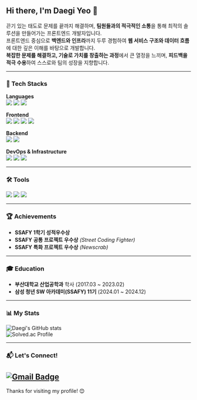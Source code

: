 ## Hi there, I'm Daegi Yeo 👋

끈기 있는 태도로 문제를 끝까지 해결하며, **팀원들과의 적극적인 소통**을 통해 최적의 솔루션을 만들어가는 프론트엔드 개발자입니다.  
프론트엔드 중심으로 **백엔드와 인프라**까지 두루 경험하여 **웹 서비스 구조와 데이터 흐름**에 대한 깊은 이해를 바탕으로 개발합니다.  
**복잡한 문제를 해결하고, 기술로 가치를 창출하는 과정**에서 큰 열정을 느끼며, **피드백을 적극 수용**하여 스스로와 팀의 성장을 지향합니다.  

---

### 🌟 Tech Stacks
**Languages**  
<img src="https://img.shields.io/badge/TypeScript-3178C6?style=flat-square&logo=TypeScript&logoColor=white"/> <img src="https://img.shields.io/badge/JavaScript-F7DF1E?style=flat-square&logo=JavaScript&logoColor=black"/> <img src="https://img.shields.io/badge/Python-3766AB?style=flat-square&logo=Python&logoColor=white"/>  

**Frontend**  
<img src="https://img.shields.io/badge/React-61DAFB?style=flat-square&logo=React&logoColor=white"/> <img src="https://img.shields.io/badge/React Query-FF4154?style=flat-square&logo=ReactQuery&logoColor=white"/> <img src="https://img.shields.io/badge/Zustand-000000?style=flat-square&logo=Zustand&logoColor=white"/> <img src="https://img.shields.io/badge/Vue.js-4FC08D?style=flat-square&logo=Vue.js&logoColor=white"/> 

**Backend**  
<img src="https://img.shields.io/badge/Django-092E20?style=flat-square&logo=Django&logoColor=white"/> <img src="https://img.shields.io/badge/FastAPI-009688?style=flat-square&logo=FastAPI&logoColor=white"/>  

**DevOps & Infrastructure**  
<img src="https://img.shields.io/badge/Docker-2496ED?style=flat-square&logo=Docker&logoColor=white"/> <img src="https://img.shields.io/badge/Kubernetes-326CE5?style=flat-square&logo=Kubernetes&logoColor=white"/> <img src="https://img.shields.io/badge/Jenkins-D24939?style=flat-square&logo=Jenkins&logoColor=white"/>  


---

### 🛠 Tools

<img src="https://img.shields.io/badge/Git-F05032?style=flat-square&logo=Git&logoColor=white"/> <img src="https://img.shields.io/badge/Visual Studio Code-007ACC?style=flat-square&logo=Visual Studio Code&logoColor=white"/> <img src="https://img.shields.io/badge/Jira-0052CC?style=flat-square&logo=Jira&logoColor=white"/>

---

### 🏆 Achievements

- **SSAFY 1학기 성적우수상**
- **SSAFY 공통 프로젝트 우수상** _(Street Coding Fighter)_
- **SSAFY 특화 프로젝트 우수상** _(Newscrab)_

---

### 🎓 Education

- **부산대학교 산업공학과** 학사 (2017.03 ~ 2023.02)  
- **삼성 청년 SW 아카데미(SSAFY) 11기** (2024.01 ~ 2024.12)  
---

### 📊 My Stats

![Daegi's GitHub stats](https://github-readme-stats.vercel.app/api?username=daegi0923&show_icons=true&theme=radical)  
![Solved.ac Profile](http://mazassumnida.wtf/api/v2/generate_badge?boj=daegi0923)

---

### 📬 Let's Connect!

## [![Gmail Badge](https://img.shields.io/badge/Gmail-d14836?style=flat-square&logo=Gmail&logoColor=white&link=mailto:daegi0923@gmail.com)](mailto:daegi0923@gmail.com)

Thanks for visiting my profile! 😊
